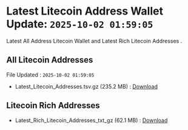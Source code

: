 # Latest Litecoin Address Wallet Update: `2025-10-02 01:59:05`

Latest All Address Litecoin Wallet and Latest Rich Litecoin Addresses .

## All Litecoin Addresses

File Updated : `2025-10-02 01:59:05`

- Latest_Litecoin_Addresses.tsv.gz (235.2 MB) : [Download](https://github.com/Pymmdrza/Rich-Address-Wallet/releases/tag/Litecoin)

## Litecoin Rich Addresses

- Latest_Rich_Litecoin_Addresses_txt_gz (62.1 MB) : [Download](https://github.com/Pymmdrza/Rich-Address-Wallet/releases/tag/Litecoin)
